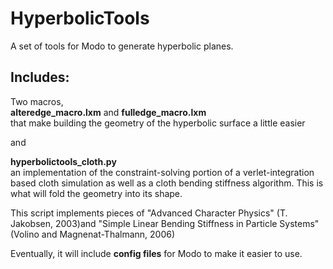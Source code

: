 HyperbolicTools
===============

A set of tools for Modo to generate hyperbolic planes.

Includes:
---------------

Two macros,  
**alteredge_macro.lxm** and **fulledge_macro.lxm**  
that make building the geometry of the hyperbolic surface a little easier

and

**hyperbolictools_cloth.py**   
an implementation of the constraint-solving portion of a verlet-integration based cloth simulation as well as a cloth bending stiffness algorithm. This is what will fold the geometry into its shape.

This script implements pieces of "Advanced Character Physics" (T. Jakobsen, 2003)and "Simple Linear Bending Stiffness in Particle Systems" (Volino and Magnenat-Thalmann, 2006)


Eventually, it will include **config files** for Modo to make it easier to use.




